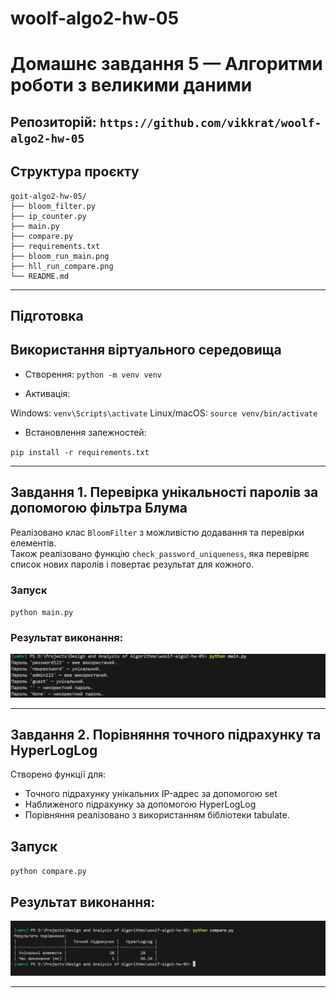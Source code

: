 # woolf-algo2-hw-05

# Домашнє завдання 5 — Алгоритми роботи з великими даними

## Репозиторій: `https://github.com/vikkrat/woolf-algo2-hw-05`

## Структура проєкту
```
goit-algo2-hw-05/
├── bloom_filter.py
├── ip_counter.py
├── main.py
├── compare.py
├── requirements.txt
├── bloom_run_main.png
├── hll_run_compare.png
└── README.md
```

---

## Підготовка
## Використання віртуального середовища
- Створення:
`python -m venv venv`

- Активація:

Windows: `venv\Scripts\activate` Linux/macOS: `source venv/bin/activate`

- Встановлення залежностей:

`pip install -r requirements.txt`

---

## Завдання 1. Перевірка унікальності паролів за допомогою фільтра Блума

Реалізовано клас `BloomFilter` з можливістю додавання та перевірки елементів.  
Також реалізовано функцію `check_password_uniqueness`, яка перевіряє список нових паролів і повертає результат для кожного.

### Запуск
`python main.py`

### Результат виконання:
  ![Фільтр Блума](./screenshots/bloom_run_main.png)

---

## Завдання 2. Порівняння точного підрахунку та HyperLogLog
Створено функції для:
- Точного підрахунку унікальних IP-адрес за допомогою set
- Наближеного підрахунку за допомогою HyperLogLog
- Порівняння реалізовано з використанням бібліотеки tabulate.

## Запуск

`python compare.py`

## Результат виконання:
  ![HyperLogLog](./screenshots/hll_run_compare.png)

---









